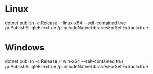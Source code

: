 # Linux
dotnet publish -c Release -r linux-x64 --self-contained true /p:PublishSingleFile=true /p:IncludeNativeLibrariesForSelfExtract=true


# Windows
dotnet publish -c Release -r win-x64 --self-contained true /p:PublishSingleFile=true /p:IncludeNativeLibrariesForSelfExtract=true

